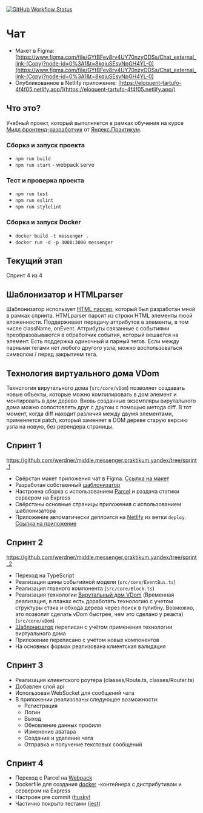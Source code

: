 [![GitHub Workflow Status](https://img.shields.io/github/actions/workflow/status/werdner/middle.messenger.praktikum.yandex/tests.yml)](https://github.com/werdner/middle.messenger.praktikum.yandex/actions)

# Чат

* Макет в Figma: [https://www.figma.com/file/GYtBFev8rv4UY70nzyODSs/Chat_external_link-(Copy)?node-id=0%3A1&t=8kqjuSEsvNpGH4YL-0](https://www.figma.com/file/GYtBFev8rv4UY70nzyODSs/Chat_external_link-(Copy)?node-id=0%3A1&t=8kqjuSEsvNpGH4YL-0)
* Опубликованное в Netlify приложение: [https://eloquent-tartufo-4f4f05.netlify.app/](https://eloquent-tartufo-4f4f05.netlify.app/)

## Что это?

Учебный проект, который выполняется в рамках обучения на курсе [Мидл фронтенд-разработчик](https://praktikum.yandex.ru/middle-frontend/) от [Яндекс.Практикум](https://praktikum.yandex.ru).

### Сборка и запуск проекта
* `npm run build`
* `npm run start` - webpack serve

### Тест и проверка проекта
* `npm run test`
* `npm run eslint`
* `npm run stylelint`

### Сборка и запуск Docker
* `docker build -t messenger .`
* `docker run -d -p 3000:3000 messenger`

## Текущий этап

Спринт 4 из 4

## Шаблонизатор и HTMLparser

Шаблонизатор использует [HTML парсер](https://github.com/werdner/middle.messenger.praktikum.yandex/blob/sprint_1/src/utils/HTMLParser.js), который был разработан мной в рамках спринта.
HTMLparser парсит из строки HTML элементы люой вложенности. Поддерживает передачу аттрибутов в элементы, в том числе className, onEvent. Аттрибуты связанные с событиями преобразовываются в обработчик события, который вешается на элемент.
Есть поддержка одиночный и парный тегов. Если между парными тегами нет любого другого узла, можно воспользоваться символом / перед закрытием тега.

## Технология виртуального дома VDom

Технология вирутального дома (`src/core/vDom`) позволяет создавать новые объекты, которые можно компилировать в дом элемент и монтировать в дом дерево.
Вновь созданные экземпляры вирутального дома можно сопостовлять друг с другом с помощью метода diff. В тот момент, когда diff находит различия между двумя элементами, применяется patch, который заменяет в DOM дереве старую версию узла на новую, без ререндера страницы.

## Спринт 1

https://github.com/werdner/middle.messenger.praktikum.yandex/tree/sprint_1

* Свёрстан макет приложения чат в Figma. [Ссылка на макет](https://www.figma.com/file/GYtBFev8rv4UY70nzyODSs/Chat_external_link-(Copy)?node-id=0%3A1&t=8kqjuSEsvNpGH4YL-0)
* Разработан собственный [шаблонизатор](https://github.com/werdner/middle.messenger.praktikum.yandex/blob/sprint_1/src/utils/Templator.js)
* Настроена сборка с использованием [Parcel](https://parceljs.org/) и раздача статики сервером на Express
* Свёрстаны основные страницы приложения с использованием шаблонизатора
* Приложение автоматически деплоится на [Netlify](https://www.netlify.com/) из ветки `deploy`. [Ссылка на приложение](https://eloquent-tartufo-4f4f05.netlify.app/)

## Спринт 2

https://github.com/werdner/middle.messenger.praktikum.yandex/tree/sprint_2

* Переход на TypeScript
* Реализация шины событийной модели (`src/core/EventBus.ts`)
* Реализация главного компонента (`src/core/Block.ts`)
* Реализация технологии [Вирутальный дом VDom](#Vdom) (Временная реализация, в планах есть доработать технологию с учетом структуры стэка и обхода дерева через поиск в гулибну. Возможно, это позволит сделать vDom быстрее, чем это сделано у реакта) (`src/core/vDom`)
* [Шаблонизатор](#шаблонизатор) переписан с учётом применения технологии виртуального дома
* Приложение переписано с учётом новых компонентов
* На основных формах реализована клиентская валидация

## Спринт 3

* Реализация клиентского роутера (classes/Route.ts, classes/Router.ts)
* Добавлен слой api
* Использован WebSocket для сообщений чата
* В приложении реализованы следующее возможности:
    * Регистрация
    * Логин
    * Выход
    * Обновление данных профиля
    * Изменение аватара
    * Создание и удаление чата
    * Отправка и получение текстовых сообщений

## Спринт 4

* Переход с Parcel на [Webpack](https://webpack.js.org/)
* Dockerfile для создания [docker](https://www.docker.com/) -контейнера с дистрибутивом и сервером на Express
* Настроен pre commit ([husky](https://typicode.github.io/husky/#/))
* Частично покрыто тестами ([jest](https://jestjs.io/))

